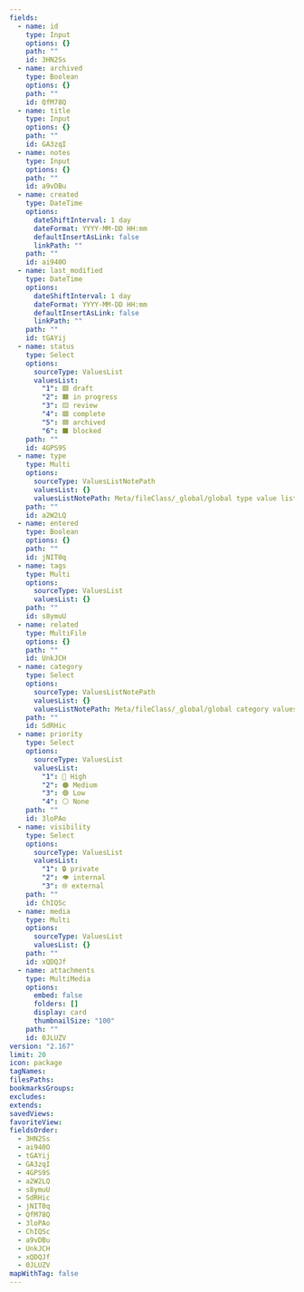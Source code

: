 ```yaml
---
fields:
  - name: id
    type: Input
    options: {}
    path: ""
    id: 3HN2Ss
  - name: archived
    type: Boolean
    options: {}
    path: ""
    id: QfM78Q
  - name: title
    type: Input
    options: {}
    path: ""
    id: GA3zqI
  - name: notes
    type: Input
    options: {}
    path: ""
    id: a9vDBu
  - name: created
    type: DateTime
    options:
      dateShiftInterval: 1 day
      dateFormat: YYYY-MM-DD HH:mm
      defaultInsertAsLink: false
      linkPath: ""
    path: ""
    id: ai940O
  - name: last_modified
    type: DateTime
    options:
      dateShiftInterval: 1 day
      dateFormat: YYYY-MM-DD HH:mm
      defaultInsertAsLink: false
      linkPath: ""
    path: ""
    id: tGAYij
  - name: status
    type: Select
    options:
      sourceType: ValuesList
      valuesList:
        "1": 🟥 draft
        "2": 🟧 in progress
        "3": 🟨 review
        "4": 🟩 complete
        "5": 🟦 archived
        "6": ⬛️ blocked
    path: ""
    id: 4GPS9S
  - name: type
    type: Multi
    options:
      sourceType: ValuesListNotePath
      valuesList: {}
      valuesListNotePath: Meta/fileClass/_global/global type value list.md
    path: ""
    id: a2W2LQ
  - name: entered
    type: Boolean
    options: {}
    path: ""
    id: jNIT0q
  - name: tags
    type: Multi
    options:
      sourceType: ValuesList
      valuesList: {}
    path: ""
    id: s8ymuU
  - name: related
    type: MultiFile
    options: {}
    path: ""
    id: UnkJCH
  - name: category
    type: Select
    options:
      sourceType: ValuesListNotePath
      valuesList: {}
      valuesListNotePath: Meta/fileClass/_global/global category values.md
    path: ""
    id: SdRHic
  - name: priority
    type: Select
    options:
      sourceType: ValuesList
      valuesList:
        "1": 🔴 High
        "2": 🟠 Medium
        "3": 🟢 Low
        "4": ⚪ None
    path: ""
    id: 3loPAo
  - name: visibility
    type: Select
    options:
      sourceType: ValuesList
      valuesList:
        "1": 🔒 private
        "2": 👁️ internal
        "3": 🌐 external
    path: ""
    id: ChIQSc
  - name: media
    type: Multi
    options:
      sourceType: ValuesList
      valuesList: {}
    path: ""
    id: xQDQJf
  - name: attachments
    type: MultiMedia
    options:
      embed: false
      folders: []
      display: card
      thumbnailSize: "100"
    path: ""
    id: 0JLUZV
version: "2.167"
limit: 20
icon: package
tagNames: 
filesPaths: 
bookmarksGroups: 
excludes: 
extends: 
savedViews: 
favoriteView: 
fieldsOrder:
  - 3HN2Ss
  - ai940O
  - tGAYij
  - GA3zqI
  - 4GPS9S
  - a2W2LQ
  - s8ymuU
  - SdRHic
  - jNIT0q
  - QfM78Q
  - 3loPAo
  - ChIQSc
  - a9vDBu
  - UnkJCH
  - xQDQJf
  - 0JLUZV
mapWithTag: false
---
```

